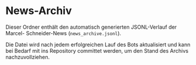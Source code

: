 # News-Archiv

Dieser Ordner enthält den automatisch generierten JSONL-Verlauf der Marcel-
Schneider-News (`news_archive.jsonl`).

Die Datei wird nach jedem erfolgreichen Lauf des Bots aktualisiert und kann bei
Bedarf mit ins Repository committet werden, um den Stand des Archivs
nachzuvollziehen.

